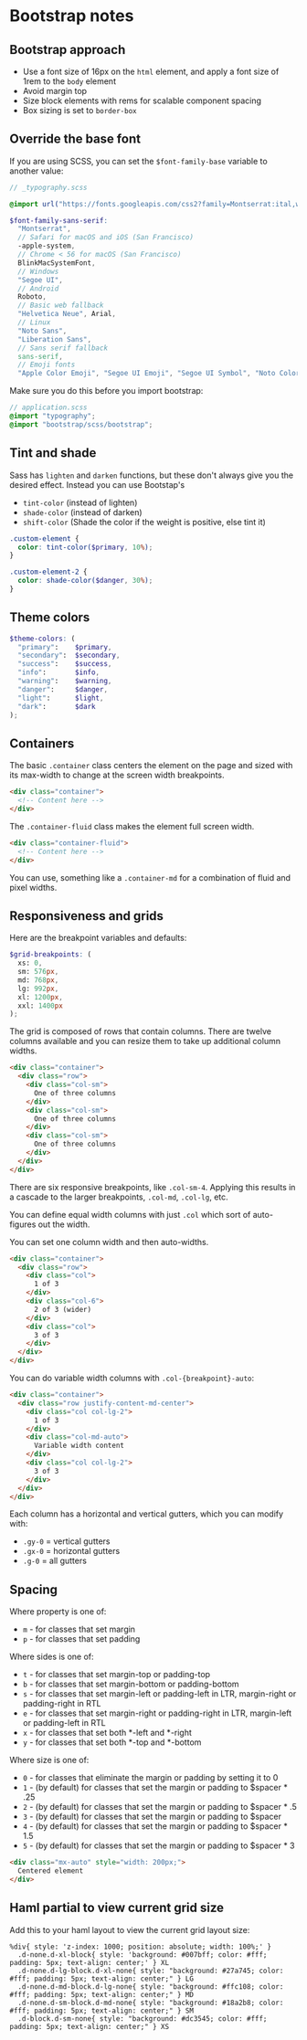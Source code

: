 # Bootstrap notes

## Bootstrap approach

* Use a font size of 16px on the `html` element, and apply a font size of 1rem to the `body` element
* Avoid margin top
* Size block elements with rems for scalable component spacing
* Box sizing is set to `border-box`

## Override the base font

If you are using SCSS, you can set the `$font-family-base` variable to another value:

```scss
// _typography.scss

@import url("https://fonts.googleapis.com/css2?family=Montserrat:ital,wght@0,100;0,400;0,600;1,400;1,600&display=swap");

$font-family-sans-serif:
  "Montserrat",
  // Safari for macOS and iOS (San Francisco)
  -apple-system,
  // Chrome < 56 for macOS (San Francisco)
  BlinkMacSystemFont,
  // Windows
  "Segoe UI",
  // Android
  Roboto,
  // Basic web fallback
  "Helvetica Neue", Arial,
  // Linux
  "Noto Sans",
  "Liberation Sans",
  // Sans serif fallback
  sans-serif,
  // Emoji fonts
  "Apple Color Emoji", "Segoe UI Emoji", "Segoe UI Symbol", "Noto Color Emoji" !default;
```

Make sure you do this before you import bootstrap:

```scss
// application.scss
@import "typography";
@import "bootstrap/scss/bootstrap";
```
## Tint and shade

Sass has `lighten` and `darken` functions, but these don't always give you the desired effect.  Instead you can use Bootstap's

* `tint-color` (instead of lighten)
* `shade-color` (instead of darken)
* `shift-color` (Shade the color if the weight is positive, else tint it)

```scss
.custom-element {
  color: tint-color($primary, 10%);
}

.custom-element-2 {
  color: shade-color($danger, 30%);
}
```

## Theme colors

```scss
$theme-colors: (
  "primary":    $primary,
  "secondary":  $secondary,
  "success":    $success,
  "info":       $info,
  "warning":    $warning,
  "danger":     $danger,
  "light":      $light,
  "dark":       $dark
);
```

## Containers

The basic `.container` class centers the element on the page and sized with its max-width to change at the screen width breakpoints.

```html
<div class="container">
  <!-- Content here -->
</div>
```

The `.container-fluid` class makes the element full screen width.

```html
<div class="container-fluid">
  <!-- Content here -->
</div>
```

You can use, something like a `.container-md` for a combination of fluid and pixel widths.

## Responsiveness and grids

Here are the breakpoint variables and defaults:

```scss
$grid-breakpoints: (
  xs: 0,
  sm: 576px,
  md: 768px,
  lg: 992px,
  xl: 1200px,
  xxl: 1400px
);
```

The grid is composed of rows that contain columns.  There are twelve columns available and you can resize them to take up additional column widths.

```html
<div class="container">
  <div class="row">
    <div class="col-sm">
      One of three columns
    </div>
    <div class="col-sm">
      One of three columns
    </div>
    <div class="col-sm">
      One of three columns
    </div>
  </div>
</div>
```

There are six responsive breakpoints, like `.col-sm-4`.  Applying this results in a cascade to the larger breakpoints, `.col-md`, `.col-lg`, etc.

You can define equal width columns with just `.col` which sort of auto-figures out the width.

You can set one column width and then auto-widths.

```html
<div class="container">
  <div class="row">
    <div class="col">
      1 of 3
    </div>
    <div class="col-6">
      2 of 3 (wider)
    </div>
    <div class="col">
      3 of 3
    </div>
  </div>
</div>
```

You can do variable width columns with `.col-{breakpoint}-auto`:

```html
<div class="container">
  <div class="row justify-content-md-center">
    <div class="col col-lg-2">
      1 of 3
    </div>
    <div class="col-md-auto">
      Variable width content
    </div>
    <div class="col col-lg-2">
      3 of 3
    </div>
  </div>
</div>
```

Each column has a horizontal and vertical gutters, which you can modify with:

* `.gy-0` = vertical gutters
* `.gx-0` = horizontal gutters
* `.g-0` = all gutters

## Spacing

Where property is one of:

* `m` - for classes that set margin
* `p` - for classes that set padding

Where sides is one of:

* `t` - for classes that set margin-top or padding-top
* `b` - for classes that set margin-bottom or padding-bottom
* `s` - for classes that set margin-left or padding-left in LTR, margin-right or padding-right in RTL
* `e` - for classes that set margin-right or padding-right in LTR, margin-left or padding-left in RTL
* `x` - for classes that set both *-left and *-right
* `y` - for classes that set both *-top and *-bottom

Where size is one of:

* `0` - for classes that eliminate the margin or padding by setting it to 0
* `1` - (by default) for classes that set the margin or padding to $spacer * .25
* `2` - (by default) for classes that set the margin or padding to $spacer * .5
* `3` - (by default) for classes that set the margin or padding to $spacer
* `4` - (by default) for classes that set the margin or padding to $spacer * 1.5
* `5` - (by default) for classes that set the margin or padding to $spacer * 3

```html
<div class="mx-auto" style="width: 200px;">
  Centered element
</div>
```

## Haml partial to view current grid size

Add this to your haml layout to view the current grid layout size:

```haml
%div{ style: 'z-index: 1000; position: absolute; width: 100%;' }
  .d-none.d-xl-block{ style: 'background: #007bff; color: #fff; padding: 5px; text-align: center;' } XL
  .d-none.d-lg-block.d-xl-none{ style: "background: #27a745; color: #fff; padding: 5px; text-align: center;" } LG
  .d-none.d-md-block.d-lg-none{ style: "background: #ffc108; color: #fff; padding: 5px; text-align: center;" } MD
  .d-none.d-sm-block.d-md-none{ style: "background: #18a2b8; color: #fff; padding: 5px; text-align: center;" } SM
  .d-block.d-sm-none{ style: "background: #dc3545; color: #fff; padding: 5px; text-align: center;" } XS
```
